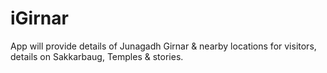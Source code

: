# iGirnar

App will provide details of Junagadh Girnar & nearby locations for visitors, details on Sakkarbaug, Temples & stories.

